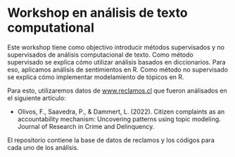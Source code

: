 # Workshop en análisis de texto computational

Este workshop tiene como objectivo introducir métodos supervisados y no supervisados de análisis computacional de texto.
Como método supervisado se explica cómo utilizar análisis basados en diccionarios. Para eso, aplicamos análisis de sentimientos en R.
Como método no supervisado se explica cómo implementar modelamiento de tópicos en R. 

Para esto, utilizaremos datos de www.reclamos.cl que fueron análisados en el siguiente artículo:

- Olivos, F., Saavedra, P., & Dammert, L. (2022). Citizen complaints as an accountability mechanism: Uncovering patterns using topic
modeling. Journal of Research in Crime and Delinquency.

El repositorio contiene la base de datos de reclamos y los códigos para cada uno de los análisis.


